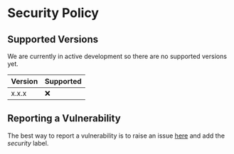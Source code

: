 # Security Policy

## Supported Versions

We are currently in active development so there are no supported versions yet.

| Version | Supported          |
| ------- | ------------------ |
| x.x.x   | :x: |


## Reporting a Vulnerability

The best way to report a vulnerability is to raise an issue [here](https://github.com/90poe/glue-jobs-operator/issues)
and add the *security* label.
